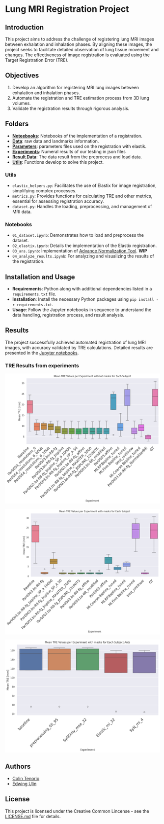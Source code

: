 # Lung MRI Registration Project

## Introduction
This project aims to address the challenge of registering lung MRI images between exhalation and inhalation phases. By aligning these images, the project seeks to facilitate detailed observation of lung tissue movement and changes. The effectiveness of image registration is evaluated using the Target Registration Error (TRE).

## Objectives
1. Develop an algorithm for registering MRI lung images between exhalation and inhalation phases.
2. Automate the registration and TRE estimation process from 3D lung volumes.
3. Validate the registration results through rigorous analysis.

## Folders
- [**Noteebooks**](noteebooks): Notebooks of the implementation of a registration.
- [**Data**](data): raw data and landmarks information.
- [**Parameters**](parameters): parameters files used on the registration with elastik.
- [**Experiments**](experiments): Numeral results of our testing in json files
- [**Result Data**](result_data): The data result from the preprocess and load data.
- [**Utils**](utils): Functions develop to solve this project.

### Utils
- `elastic_helpers.py`: Facilitates the use of Elastix for image registration, simplifying complex processes.
- `metrics.py`: Provides functions for calculating TRE and other metrics, essential for assessing registration accuracy.
- `dataset.py`: Handles the loading, preprocessing, and management of MRI data.

### Notebooks
- `01_dataset.ipynb`: Demonstrates how to load and preprocess the dataset.
- `02_elastix.ipynb`: Details the implementation of the Elastix registration.
- `03_ans.ipynb`: Implementation of [Advance Normalization Tool](https://github.com/ANTsX/ANTsPy). **WIP**
- `04_analyze_results.ipynb`: For analyzing and visualizing the results of the registration.

## Installation and Usage
- **Requirements**: Python along with additional dependencies listed in a `requirements.txt` file.
- **Installation**: Install the necessary Python packages using `pip install -r requirements.txt`.
- **Usage**: Follow the Jupyter notebooks in sequence to understand the data handling, registration process, and result analysis.


## Results
The project successfully achieved automated registration of lung MRI images, with accuracy validated by TRE calculations. Detailed results are presented in the [Jupyter notebooks](noteebooks/04_analyze_results.ipynb).

### TRE Results from experiments

![alt text](https://github.com/EdAlita/lung_registration/blob/main/images/TRE-unmaks.png?raw=true)

![alt text](https://github.com/EdAlita/lung_registration/blob/main/images/TRE-maks.png?raw=true)

![alt text](https://github.com/EdAlita/lung_registration/blob/main/images/ants.png?raw=true)

## Authors
- [Colin Tenorio](https://github.com/CarmenColinTen)
- [Edwing Ulin](https://github.com/EdAlita)

## License
This project is licensed under the Creative Common Lincense - see the [LICENSE.md](LICENSE) file for details.
